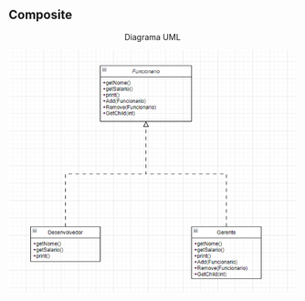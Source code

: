 <h2> Composite </h2>
<div align="center"> 
    <p> Diagrama UML </p>
    <img src="DiagramaClasses/composite.png">
</div>